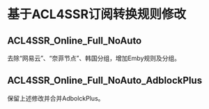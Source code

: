 # 基于ACL4SSR订阅转换规则修改
## ACL4SSR_Online_Full_NoAuto
去除“网易云”、“奈菲节点”、韩国分组，增加Emby规则及分组。
## ACL4SSR_Online_Full_NoAuto_AdblockPlus
保留上述修改并合并AdbolckPlus。
